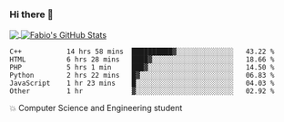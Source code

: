 ### Hi there 👋
<a href="https://github.com/fabiovincenzi/fabiovincenzi">
  <img align="center" src="https://github-readme-stats.vercel.app/api/top-langs/?username=fabiovincenzi&title_color=ffffff&text_color=c9cacc&icon_color=2bbc8a&bg_color=1d1f21&langs_count=3" />
</a>
<a href="https://github.com/fabiovincenzi/fabiovincenzi">
  <img align="center" src="https://github-readme-stats.vercel.app/api?username=fabiovincenzi&show_icons=true&line_height=27&count_private=true&title_color=ffffff&text_color=c9cacc&icon_color=2bbc8a&bg_color=1d1f21" alt="Fabio's GitHub Stats" />
</a>
<!--START_SECTION:waka-->

```text
C++           14 hrs 58 mins  ██████████▓░░░░░░░░░░░░░░   43.22 %
HTML          6 hrs 28 mins   ████▓░░░░░░░░░░░░░░░░░░░░   18.66 %
PHP           5 hrs 1 min     ███▓░░░░░░░░░░░░░░░░░░░░░   14.50 %
Python        2 hrs 22 mins   █▓░░░░░░░░░░░░░░░░░░░░░░░   06.83 %
JavaScript    1 hr 23 mins    █░░░░░░░░░░░░░░░░░░░░░░░░   04.03 %
Other         1 hr            ▓░░░░░░░░░░░░░░░░░░░░░░░░   02.92 %
```

<!--END_SECTION:waka-->

:boom: Computer Science and Engineering student
